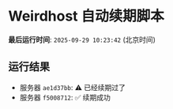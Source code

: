 # Weirdhost 自动续期脚本

**最后运行时间**: `2025-09-29 10:23:42` (北京时间)

## 运行结果

- 服务器 `ae1d37bb`: ⚠️ 已经续期过了
- 服务器 `f5008712`: ✅ 续期成功
